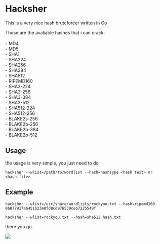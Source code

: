 # Hacksher
This is a very nice hash bruteforcer written in Go

Those are the avaliable hashes that i can crack: <br/><br/>
    - MD4 <br/>
    - MD5<br/>
    - SHA1<br/>
    - SHA224<br/>
    - SHA256<br/>
    - SHA384<br/>
    - SHA512<br/>
    - RIPEMD160<br/>
    - SHA3-224<br/>
    - SHA3-256<br/>
    - SHA3-384<br/>
    - SHA3-512<br/>
    - SHA512-224<br/>
    - SHA512-256<br/>
    - BLAKE2s-256<br/>
    - BLAKE2b-256<br/>
    - BLAKE2b-384<br/>
    - BLAKE2b-512<br/>

## Usage
the usage is very simple, you just need to do
```
hacksher --wlist=/path/to/wordlist --hash=hashType <hash text> or <hash file>
```

## Example
```
hacksher --wlist=/usr/share/wordlists/rockyou.txt --hash=ripemd160 06877917a6451b23e0fd8cd976530ceb7225549f
``` 

```
hacksher --wlist=rockyou.txt --hash=sha512 hash.txt
```
there you go.

<img src="https://i.imgur.com/u6D4WNS.png"/>

